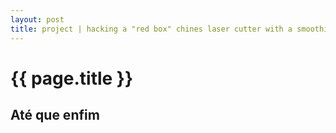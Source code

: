 ```yaml
---
layout: post
title: project | hacking a "red box" chines laser cutter with a smoothieboard
---
```


{{ page.title }}
================
## Até que enfim
